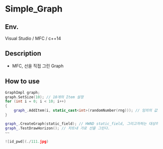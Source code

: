 # Simple_Graph

## Env.
Visual Studio / MFC / c++14

## Description
* MFC, 선을 직접 그린 Graph

## How to use

~~~cpp
GraphImpl graph;
graph.SetSize(10); // 10개의 Item 설정
for (int i = 0; i < 10; i++)
{
	graph_.AddItem(i, static_cast<int>(randomNumber(rng))); // 임의의 값을 정의함
}

graph_.CreateGraph(static_field); // HWND static_field, 그리고자하는 대상의 핸들값 
graph_.TestDrawHorizon(); // 차트내 가로 선을 그린다.
~~

![id_pwd](./111.jpg)


